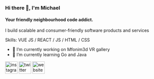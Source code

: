 ### Hi there 👋, I'm Michael
#### Your friendly neighbourhood code addict.
I build scalable and consumer-friendly software products and services 

Skills: VUE JS / REACT / JS / HTML / CSS

- 🔭 I’m currently working on Mfonim3d VR gallery 
- 🌱 I’m currently learning Go and Java 


[<img src='https://cdn.jsdelivr.net/npm/simple-icons@3.0.1/icons/instagram.svg' alt='instagram' height='40'>](https://www.instagram.com/mike1111k/)  [<img src='https://cdn.jsdelivr.net/npm/simple-icons@3.0.1/icons/twitter.svg' alt='twitter' height='40'>](https://twitter.com/mike11111k)  [<img src='https://cdn.jsdelivr.net/npm/simple-icons@3.0.1/icons/icloud.svg' alt='website' height='40'>](mikemireku.com)  


